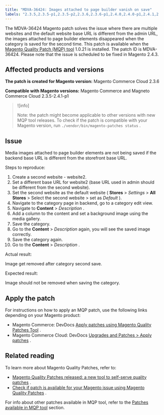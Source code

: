 ```yaml
---
title: "MDVA-36424: Images attached to page builder vanish on save"
labels: "2.3.5,2.3.5-p1,2.3.5-p2,2.3.6,2.3.6-p1,2.4.0,2.4.0-p1,2.4.1,2.4.1-p1,MQP 1.0.21,MQP patches,Magento Commerce,Magento Commerce Cloud,URL,content,images,save,support tools"
---
```


The MDVA-36424 Magento patch solves the issue where there are multiple websites and the default website base URL is different from the admin URL, the images attached to page builder elements disappeared when the category is saved for the second time. This patch is available when the [Magento Quality Patch (MQP) tool](https://support.magento.com/hc/en-us/articles/360047139492) 1.0.21 is installed. The patch ID is MDVA-36424. Please note that the issue is scheduled to be fixed in Magento 2.4.3.

## Affected products and versions

 **The patch is created for Magento version:** Magento Commerce Cloud 2.3.6

 **Compatible with Magento versions:** Magento Commerce and Magneto Commerce Cloud 2.3.5-2.4.1-p1

>![info]
>
>Note: the patch might become applicable to other versions with new MQP tool releases. To check if the patch is compatible with your Magento version, run `./vendor/bin/magento-patches status` .

## Issue

Media images attached to page builder elements are not being saved if the backend base URL is different from the storefront base URL.

 <span class="wysiwyg-underline">Steps to reproduce:</span> 

1. Create a second website - website2.
1. Set a different base URL for website2 (base URL used in admin should be different from the second website).
1. Set the second website as the default website ( **Stores** > *Settings* > **All Stores** > Select the second website > set as *Default* ).
1. Navigate to the category page in backend, go to a category edit view.
1. Navigate to **Content** > *Description* .
1. Add a column to the content and set a background image using the media gallery.
1. Save the category.
1. Go to the **Content** > *Description* again, you will see the saved image correctly.
1. Save the category again.
1. Go to the **Content** > *Description* .

 <span class="wysiwyg-underline">Actual result:</span> 

Image get removed after category second save.

 <span class="wysiwyg-underline">Expected result:</span> 

Image should not be removed when saving the category.

## Apply the patch

For instructions on how to apply an MQP patch, use the following links depending on your Magento product:

* Magento Commerce: DevDocs [Apply patches using Magento Quality Patches Tool](https://devdocs.magento.com/guides/v2.4/comp-mgr/patching/mqp.html) .
* Magento Commerce Cloud: DevDocs [Upgrades and Patches > Apply patches](https://devdocs.magento.com/cloud/project/project-patch.html) .

## Related reading

To learn more about Magento Quality Patches, refer to:

* [Magento Quality Patches released: a new tool to self-serve quality patches](https://support.magento.com/hc/en-us/articles/360047139492) .
* [Check if patch is available for your Magento issue using Magento Quality Patches](https://support.magento.com/hc/en-us/articles/360047125252) .

For info about other patches available in MQP tool, refer to the [Patches available in MQP tool](https://support.magento.com/hc/en-us/sections/360010506631-Patches-available-in-MQP-tool-) section.